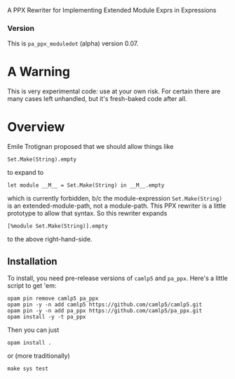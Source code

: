 A PPX Rewriter for Implementing Extended Module Exprs in Expressions

### Version

This is ``pa_ppx_moduledot`` (alpha) version 0.07.

# A Warning

This is very experimental code: use at your own risk.  For certain
there are many cases left unhandled, but it's fresh-baked code after
all.

# Overview

Emile Trotignan proposed that we should allow things like
```
Set.Make(String).empty
```
to expand to
```
let module __M__ = Set.Make(String) in __M__.empty
```

which is currently forbidden, b/c the module-expression
`Set.Make(String)` is an extended-module-path, not a module-path.
This PPX rewriter is a little prototype to allow that syntax.  So this rewriter expands
```
[%module Set.Make(String)].empty
```
to the above right-hand-side.

## Installation

To install, you need pre-release versions of `camlp5` and `pa_ppx`.  Here's a little script to get 'em:


```
opam pin remove camlp5 pa_ppx
opam pin -y -n add camlp5 https://github.com/camlp5/camlp5.git
opam pin -y -n add pa_ppx https://github.com/camlp5/pa_ppx.git
opam install -y -t pa_ppx
```

Then you can just
```
opam install .
```

or (more traditionally)
```
make sys test
```
